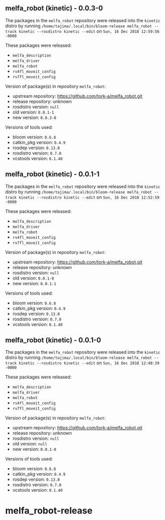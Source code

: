 ## melfa_robot (kinetic) - 0.0.3-0

The packages in the `melfa_robot` repository were released into the `kinetic` distro by running `/home/tajima/.local/bin/bloom-release melfa_robot --track kinetic --rosdistro kinetic --edit` on `Sun, 16 Dec 2018 12:59:56 -0000`

These packages were released:
- `melfa_description`
- `melfa_driver`
- `melfa_robot`
- `rv4fl_moveit_config`
- `rv7fl_moveit_config`

Version of package(s) in repository `melfa_robot`:

- upstream repository: https://github.com/tork-a/melfa_robot.git
- release repository: unknown
- rosdistro version: `null`
- old version: `0.0.1-1`
- new version: `0.0.3-0`

Versions of tools used:

- bloom version: `0.6.8`
- catkin_pkg version: `0.4.9`
- rosdep version: `0.13.0`
- rosdistro version: `0.7.0`
- vcstools version: `0.1.40`


## melfa_robot (kinetic) - 0.0.1-1

The packages in the `melfa_robot` repository were released into the `kinetic` distro by running `/home/tajima/.local/bin/bloom-release melfa_robot --track kinetic --rosdistro kinetic --edit` on `Sun, 16 Dec 2018 12:52:59 -0000`

These packages were released:
- `melfa_description`
- `melfa_driver`
- `melfa_robot`
- `rv4fl_moveit_config`
- `rv7fl_moveit_config`

Version of package(s) in repository `melfa_robot`:

- upstream repository: https://github.com/tork-a/melfa_robot.git
- release repository: unknown
- rosdistro version: `null`
- old version: `0.0.1-0`
- new version: `0.0.1-1`

Versions of tools used:

- bloom version: `0.6.8`
- catkin_pkg version: `0.4.9`
- rosdep version: `0.13.0`
- rosdistro version: `0.7.0`
- vcstools version: `0.1.40`


## melfa_robot (kinetic) - 0.0.1-0

The packages in the `melfa_robot` repository were released into the `kinetic` distro by running `/home/tajima/.local/bin/bloom-release melfa_robot --track kinetic --rosdistro kinetic --edit` on `Sun, 16 Dec 2018 12:48:39 -0000`

These packages were released:
- `melfa_description`
- `melfa_driver`
- `melfa_robot`
- `rv4fl_moveit_config`
- `rv7fl_moveit_config`

Version of package(s) in repository `melfa_robot`:

- upstream repository: https://github.com/tork-a/melfa_robot.git
- release repository: unknown
- rosdistro version: `null`
- old version: `null`
- new version: `0.0.1-0`

Versions of tools used:

- bloom version: `0.6.8`
- catkin_pkg version: `0.4.9`
- rosdep version: `0.13.0`
- rosdistro version: `0.7.0`
- vcstools version: `0.1.40`


# melfa_robot-release